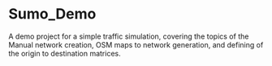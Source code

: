 # Sumo_Demo
A demo project for a simple traffic simulation, covering the topics of the Manual network creation, OSM maps to network generation, and defining of the origin to destination matrices.
